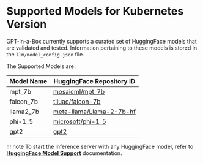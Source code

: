 # Supported Models for Kubernetes Version

GPT-in-a-Box currently supports a curated set of HuggingFace models that are validated and tested. Information pertaining to these models is stored in the ```llm/model_config.json``` file.

The Supported Models are :

| Model Name | HuggingFace Repository ID |
| --- | --- |
| mpt_7b | [mosaicml/mpt_7b](https://huggingface.co/mosaicml/mpt-7b) |
| falcon_7b | [tiiuae/falcon-7b](https://huggingface.co/tiiuae/falcon-7b) |
| llama2_7b | [meta-llama/Llama-2-7b-hf](https://huggingface.co/meta-llama/Llama-2-7b-hf) |
| phi-1_5 | [microsoft/phi-1_5](https://huggingface.co/microsoft/phi-1_5) |
| gpt2 | [gpt2](https://huggingface.co/gpt2) |

!!! note
    To start the inference server with any HuggingFace model, refer to [**HuggingFace Model Support**](huggingface_model.md) documentation.